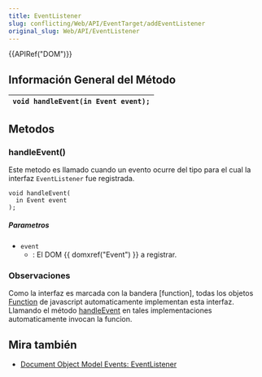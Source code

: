 ```yaml
---
title: EventListener
slug: conflicting/Web/API/EventTarget/addEventListener
original_slug: Web/API/EventListener
---
```


{{APIRef("DOM")}}

## Información General del Método

| `void handleEvent(in Event event);` |
| ----------------------------------- |

## Metodos

### handleEvent()

Este metodo es llamado cuando un evento ocurre del tipo para el cual la interfaz `EventListener` fue registrada.

```
void handleEvent(
  in Event event
);
```

##### Parametros

- `event`
  - : El DOM {{ domxref("Event") }} a registrar.

### Observaciones

Como la interfaz es marcada con la bandera [function], todas los objetos [Function](/en/JavaScript/Reference/Global_Objects/Function) de javascript automaticamente implementan esta interfaz. Llamando el método [handleEvent](#handleevent) en tales implementaciones automaticamente invocan la funcion.

## Mira también

- [Document Object Model Events: EventListener](https://www.w3.org/TR/DOM-Level-2-Events/events.html#Events-EventListener)

